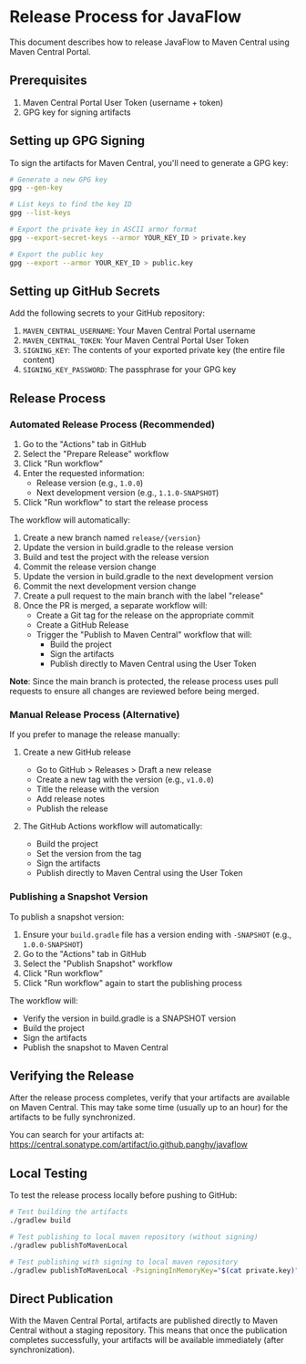 # Release Process for JavaFlow

This document describes how to release JavaFlow to Maven Central using Maven Central Portal.

## Prerequisites

1. Maven Central Portal User Token (username + token)
2. GPG key for signing artifacts

## Setting up GPG Signing

To sign the artifacts for Maven Central, you'll need to generate a GPG key:

```bash
# Generate a new GPG key
gpg --gen-key

# List keys to find the key ID
gpg --list-keys

# Export the private key in ASCII armor format
gpg --export-secret-keys --armor YOUR_KEY_ID > private.key

# Export the public key
gpg --export --armor YOUR_KEY_ID > public.key
```

## Setting up GitHub Secrets

Add the following secrets to your GitHub repository:

1. `MAVEN_CENTRAL_USERNAME`: Your Maven Central Portal username
2. `MAVEN_CENTRAL_TOKEN`: Your Maven Central Portal User Token
3. `SIGNING_KEY`: The contents of your exported private key (the entire file content)
4. `SIGNING_KEY_PASSWORD`: The passphrase for your GPG key

## Release Process

### Automated Release Process (Recommended)

1. Go to the "Actions" tab in GitHub
2. Select the "Prepare Release" workflow
3. Click "Run workflow"
4. Enter the requested information:
   - Release version (e.g., `1.0.0`)
   - Next development version (e.g., `1.1.0-SNAPSHOT`)
5. Click "Run workflow" to start the release process

The workflow will automatically:
1. Create a new branch named `release/{version}`
2. Update the version in build.gradle to the release version
3. Build and test the project with the release version
4. Commit the release version change
5. Update the version in build.gradle to the next development version
6. Commit the next development version change
7. Create a pull request to the main branch with the label "release"
8. Once the PR is merged, a separate workflow will:
   - Create a Git tag for the release on the appropriate commit
   - Create a GitHub Release
   - Trigger the "Publish to Maven Central" workflow that will:
     - Build the project
     - Sign the artifacts
     - Publish directly to Maven Central using the User Token

**Note**: Since the main branch is protected, the release process uses pull requests to ensure all changes are reviewed before being merged.

### Manual Release Process (Alternative)

If you prefer to manage the release manually:

1. Create a new GitHub release
   - Go to GitHub > Releases > Draft a new release
   - Create a new tag with the version (e.g., `v1.0.0`)
   - Title the release with the version
   - Add release notes
   - Publish the release

2. The GitHub Actions workflow will automatically:
   - Build the project
   - Set the version from the tag
   - Sign the artifacts
   - Publish directly to Maven Central using the User Token

### Publishing a Snapshot Version

To publish a snapshot version:

1. Ensure your `build.gradle` file has a version ending with `-SNAPSHOT` (e.g., `1.0.0-SNAPSHOT`)
2. Go to the "Actions" tab in GitHub
3. Select the "Publish Snapshot" workflow
4. Click "Run workflow"
5. Click "Run workflow" again to start the publishing process

The workflow will:
- Verify the version in build.gradle is a SNAPSHOT version
- Build the project
- Sign the artifacts
- Publish the snapshot to Maven Central

## Verifying the Release

After the release process completes, verify that your artifacts are available on Maven Central. This may take some time (usually up to an hour) for the artifacts to be fully synchronized.

You can search for your artifacts at:
https://central.sonatype.com/artifact/io.github.panghy/javaflow

## Local Testing

To test the release process locally before pushing to GitHub:

```bash
# Test building the artifacts
./gradlew build

# Test publishing to local maven repository (without signing)
./gradlew publishToMavenLocal

# Test publishing with signing to local maven repository
./gradlew publishToMavenLocal -PsigningInMemoryKey="$(cat private.key)" -PsigningInMemoryKeyPassword="your-key-password"
```

## Direct Publication

With the Maven Central Portal, artifacts are published directly to Maven Central without a staging repository. This means that once the publication completes successfully, your artifacts will be available immediately (after synchronization).